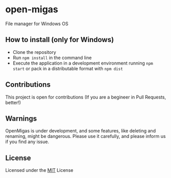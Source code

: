 # open-migas
File manager for Windows OS

## How to install (only for Windows)
- Clone the repository
- Run `npm install` in the command line
- Execute the application in a development environment running `npm start` or pack in a distributable format with `npm dist`

## Contributions
This project is open for contributions (If you are a begineer in Pull Requests, better!)

## Warnings
OpenMigas is under development, and some features, like deleting and renaming, might be dangerous. Please use it carefully, and please inform us if you find any issue.

## License
Licensed under the [MIT](https://github.com/OpenMigas/open-migas/blob/master/LICENSE) License
